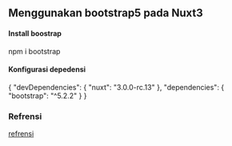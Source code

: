 ## Menggunakan bootstrap5 pada Nuxt3
#### Install boostrap
   npm i bootstrap 
#### Konfigurasi depedensi
{
  "devDependencies": {
    "nuxt": "3.0.0-rc.13"
  },
  "dependencies": {
    "bootstrap": "^5.2.2"
  }
}



### Refrensi
[refrensi](https://masanos.com/notes/ur-ogjt46yo/)

